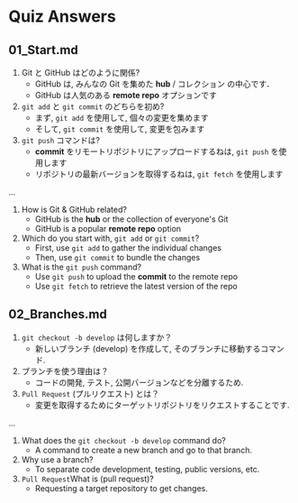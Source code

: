 # Quiz Answers

## 01_Start.md
1. Git と GitHub はどのように関係?  
    * GitHub は, みんなの Git を集めた __hub__ / コレクション の中心です．
    * GitHub は人気のある __remote repo__ オプションです
1. `git add` と `git commit` のどちらを初め?
    * まず, `git add` を使用して, 個々の変更を集めます
    * そして, `git commit` を使用して, 変更を包みます
1. `git push` コマンドは?
    * __commit__ をリモートリポジトリにアップロードするねは, `git push` を使用します
    * リポジトリの最新バージョンを取得するねは, `git fetch` を使用します

...

1. How is Git & GitHub related?
    * GitHub is the __hub__ or the collection of everyone's Git
    * GitHub is a popular __remote repo__ option
1. Which do you start with, `git add` or `git commit`?
    * First, use `git add` to gather the individual changes
    * Then, use `git commit` to bundle the changes
1. What is the `git push` command?
    * Use `git push` to upload the __commit__ to the remote repo
    * Use `git fetch` to retrieve the latest version of the repo

## 02_Branches.md
1. `git checkout -b develop` は何しますか？
    * 新しいブランチ (develop) を作成して, そのブランチに移動するコマンド.
1. ブランチを使う理由は？
    * コードの開発, テスト, 公開バージョンなどを分離するため.
1. `Pull Request` (プルリクエスト) とは？
    * 変更を取得するためにターゲットリポジトリをリクエストすることです.

...

1. What does the `git checkout -b develop` command do?
    * A command to create a new branch and go to that branch.
1. Why use a branch?
    * To separate code development, testing, public versions, etc.
1. `Pull Request`What is (pull request)?
    * Requesting a target repository to get changes.
